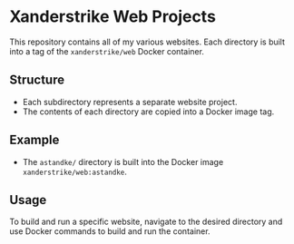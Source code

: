 # Xanderstrike Web Projects

This repository contains all of my various websites. Each directory is built into a tag of the `xanderstrike/web` Docker container.

## Structure

- Each subdirectory represents a separate website project.
- The contents of each directory are copied into a Docker image tag.

## Example

- The `astandke/` directory is built into the Docker image `xanderstrike/web:astandke`.

## Usage

To build and run a specific website, navigate to the desired directory and use Docker commands to build and run the container.
